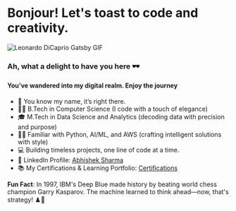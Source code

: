 # Bonjour! Let's toast to code and creativity. 

<!--
**abhishek1397/abhishek1397** is a ✨ _special_ ✨ repository because its `README.md` (this file) appears on your GitHub profile.

Here are some ideas to get you started:

- 🔭 I’m currently working on ...
- 🌱 I’m currently learning ...
- 👯 I’m looking to collaborate on ...
- 🤔 I’m looking for help with ...
- 💬 Ask me about ...
- 📫 How to reach me: ...
- 😄 Pronouns: ...
- ⚡ Fun fact: ...
-->
![Leonardo DiCaprio Gatsby GIF](https://media1.giphy.com/media/v1.Y2lkPTc5MGI3NjExd3EwaXFkczFjZXBpMXA4aXUyMjhuaG96NTN0bzNvbXc3eG5ybzI0eiZlcD12MV9pbnRlcm5hbF9naWZfYnlfaWQmY3Q9Zw/8Iv5lqKwKsZ2g/giphy.gif)


### Ah, what a delight to have you here 🕶  
#### You’ve wandered into my digital realm. Enjoy the journey

- 🌝 You know my name, it’s right there.  
- 👨‍🎓 B.Tech in Computer Science (I code with a touch of elegance)
- 🎓 M.Tech in Data Science and Analytics (decoding data with precision and purpose)
- 👨‍💻 Familiar with Python, AI/ML, and AWS (crafting intelligent solutions with style)  
- 💻 Building timeless projects, one line of code at a time.  
- 👤 LinkedIn Profile: [Abhishek Sharma](https://www.linkedin.com/in/abhishek-sharma-4ba7b1148/)
- 📚 My Certifications & Learning Portfolio: [Certifications](https://github.com/abhishek1397/learning-portfolio/) 

**Fun Fact**: In 1997, IBM's Deep Blue made history by beating world chess champion Garry Kasparov. The machine learned to think ahead—now, that's strategy! ♟️🤖
